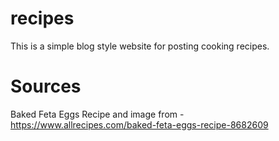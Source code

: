 # recipes

This is a simple blog style website for posting cooking recipes.

# Sources
Baked Feta Eggs Recipe and image from - https://www.allrecipes.com/baked-feta-eggs-recipe-8682609